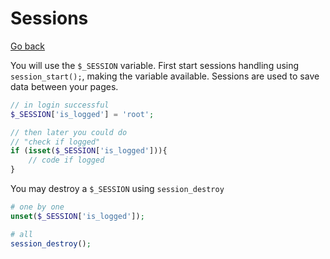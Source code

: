 # Sessions

[Go back](../index.md#main-concepts)

You will use the `$_SESSION` variable. First start sessions handling using `session_start();`, making the variable available. Sessions are used to save data between your pages.

```php
// in login successful
$_SESSION['is_logged'] = 'root';

// then later you could do
// "check if logged"
if (isset($_SESSION['is_logged'])){
    // code if logged
}
```

You may destroy a `$_SESSION` using `session_destroy`

```php
# one by one
unset($_SESSION['is_logged']);

# all
session_destroy();
```